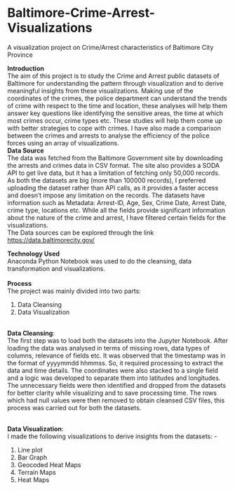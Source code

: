 # Baltimore-Crime-Arrest-Visualizations<br>
</h>A visualization project on Crime/Arrest characteristics of Baltimore City Province</h>

<b>Introduction</b><br>
The aim of this project is to study the Crime and Arrest public datasets of Baltimore for understanding the pattern through visualization and to derive meaningful insights from these visualizations. Making use of the coordinates of the crimes, the police department can understand the trends of crime with respect to the time and location, these analyses will help them answer key questions like identifying the sensitive areas, the time at which most crimes occur, crime types etc. These studies will help them come up with better strategies to cope with crimes. I have also made a comparison between the crimes and arrests to analyse the efficiency of the police forces using an array of visualizations.<br>
<b>Data Source</b><br>
The data was fetched from the Baltimore Government site by downloading the arrests and crimes data in CSV format. The site also provides a SODA API to get live data, but it has a limitation of fetching only 50,000 records. As both the datasets are big (more than 100000 records), I preferred uploading the dataset rather than API calls, as it provides a faster access and doesn’t impose any limitation on the records.
The datasets have information such as Metadata: Arrest-ID, Age, Sex, Crime Date, Arrest Date, crime type, locations etc.
While all the fields provide significant information about the nature of the crime and arrest, I have filtered certain fields for the visualizations.<br>
The Data sources can be explored through the link https://data.baltimorecity.gov/<br>

<b>Technology Used</b><br>
Anaconda Python Notebook was used to do the cleansing, data transformation and visualizations.
<br>
<br>
<b>Process</b><br>
The project was mainly divided into two parts:

1.	Data Cleansing<br> 
2.	Data Visualization
<br><br>

<b>Data Cleansing</b>:<br>
The first step was to load both the datasets into the Jupyter Notebook. After loading the data was analysed in terms of missing rows, data types of columns, relevance of fields etc.
It was observed that the timestamp was in the format of yyyymmdd hhmmss. So, it required processing to extract the data and time details.
The coordinates were also stacked to a single field and a logic was developed to separate them into latitudes and longitudes.
The unnecessary fields were then identified and dropped from the datasets for better clarity while visualizing and to save processing time.
The rows which had null values were then removed to obtain cleansed CSV files, this process was carried out for both the datasets.
<br><br>

<b>Data Visualization</b>:<br>
I made the following visualizations to derive insights from the datasets: -
1.	Line plot<br>
2.	Bar Graph<br>
3.	Geocoded Heat Maps<br>
4.	Terrain Maps<br>
5.	Heat Maps<br>


